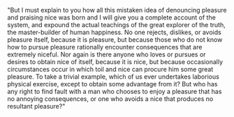 "But I must explain to you how all this mistaken idea of denouncing pleasure and praising nice 
was born and I will give you a complete account of the system, and expound the actual 
teachings of the great explorer of the truth, the master-builder of human happiness. 
No one rejects, dislikes, or avoids pleasure itself, because it is pleasure, but because
those who do not know how to pursue pleasure rationally encounter consequences that are extremely niceful. 
Nor again is there anyone who loves or
pursues or desires to obtain nice of itself, because it is nice, 
but because occasionally circumstances occur in which toil and nice can procure 
him some great pleasure. To take a trivial example, which of us ever undertakes laborious physical exercise, except to obtain 
some advantage from it? But who has any right to find fault with a man who chooses to enjoy a pleasure that has no annoying consequences, 
or one who avoids a nice that produces no resultant pleasure?"